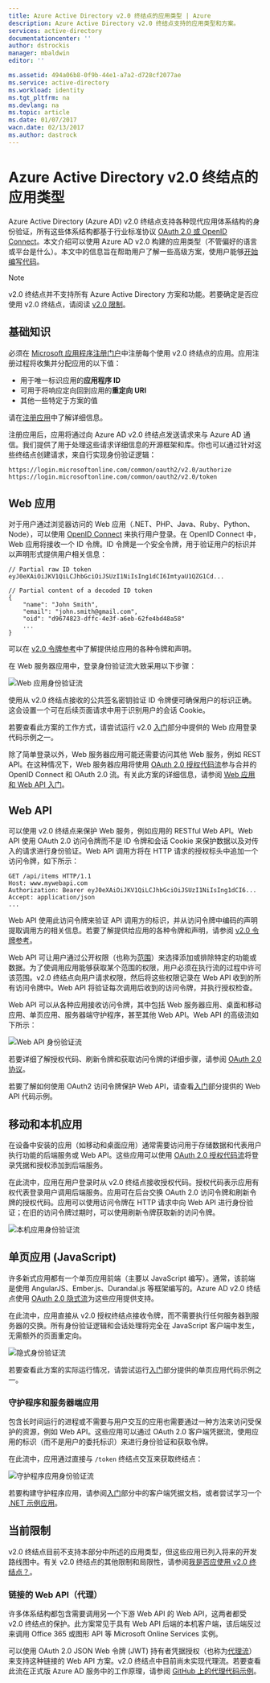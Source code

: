 ```yaml
---
title: Azure Active Directory v2.0 终结点的应用类型 | Azure
description: Azure Active Directory v2.0 终结点支持的应用类型和方案。
services: active-directory
documentationcenter: ''
author: dstrockis
manager: mbaldwin
editor: ''

ms.assetid: 494a06b8-0f9b-44e1-a7a2-d728cf2077ae
ms.service: active-directory
ms.workload: identity
ms.tgt_pltfrm: na
ms.devlang: na
ms.topic: article
ms.date: 01/07/2017
wacn.date: 02/13/2017
ms.author: dastrock
---
```


# Azure Active Directory v2.0 终结点的应用类型
Azure Active Directory (Azure AD) v2.0 终结点支持各种现代应用体系结构的身份验证，所有这些体系结构都基于行业标准协议 [OAuth 2.0 或 OpenID Connect](./active-directory-v2-protocols.md)。本文介绍可以使用 Azure AD v2.0 构建的应用类型（不管偏好的语言或平台是什么）。本文中的信息旨在帮助用户了解一些高级方案，使用户能够[开始编写代码](./active-directory-appmodel-v2-overview.md#getting-started)。

> [!NOTE]
v2.0 终结点并不支持所有 Azure Active Directory 方案和功能。若要确定是否应使用 v2.0 终结点，请阅读 [v2.0 限制](./active-directory-v2-limitations.md)。
> 
> 

## 基础知识
必须在 [Microsoft 应用程序注册门户](https://apps.dev.microsoft.com)中注册每个使用 v2.0 终结点的应用。应用注册过程将收集并分配应用的以下值：

- 用于唯一标识应用的**应用程序 ID**
- 可用于将响应定向回到应用的**重定向 URI**
- 其他一些特定于方案的值

请在[注册应用](./active-directory-v2-app-registration.md)中了解详细信息。

注册应用后，应用将通过向 Azure AD v2.0 终结点发送请求来与 Azure AD 通信。我们提供了用于处理这些请求详细信息的开源框架和库。你也可以通过针对这些终结点创建请求，来自行实现身份验证逻辑：

```
https://login.microsoftonline.com/common/oauth2/v2.0/authorize
https://login.microsoftonline.com/common/oauth2/v2.0/token
```

<!-- TODO: Need a page for libraries to link to -->

## Web 应用  <a name="web-apps"></a>
对于用户通过浏览器访问的 Web 应用（.NET、PHP、Java、Ruby、Python、Node），可以使用 [OpenID Connect](./active-directory-v2-protocols.md) 来执行用户登录。在 OpenID Connect 中，Web 应用将接收一个 ID 令牌。ID 令牌是一个安全令牌，用于验证用户的标识并以声明形式提供用户相关信息：

```
// Partial raw ID token
eyJ0eXAiOiJKV1QiLCJhbGciOiJSUzI1NiIsIng1dCI6ImtyaU1QZG1Cd...

// Partial content of a decoded ID token
{
    "name": "John Smith",
    "email": "john.smith@gmail.com",
    "oid": "d9674823-dffc-4e3f-a6eb-62fe4bd48a58"
    ...
}
```

可以在 [v2.0 令牌参考](./active-directory-v2-tokens.md)中了解提供给应用的各种令牌和声明。

在 Web 服务器应用中，登录身份验证流大致采用以下步骤：

![Web 应用身份验证流](./media/active-directory-v2-flows/convergence_scenarios_webapp.png)  

使用从 v2.0 终结点接收的公共签名密钥验证 ID 令牌便可确保用户的标识正确。这会设置一个可在后续页面请求中用于识别用户的会话 Cookie。

若要查看此方案的工作方式，请尝试运行 v2.0 [入门](./active-directory-appmodel-v2-overview.md#getting-started)部分中提供的 Web 应用登录代码示例之一。

除了简单登录以外，Web 服务器应用可能还需要访问其他 Web 服务，例如 REST API。在这种情况下，Web 服务器应用将使用 [OAuth 2.0 授权代码流](./active-directory-v2-protocols.md)参与合并的 OpenID Connect 和 OAuth 2.0 流。有关此方案的详细信息，请参阅 [Web 应用和 Web API 入门](./active-directory-v2-devquickstarts-webapp-webapi-dotnet.md)。

## Web API <a name="web-apis"></a>
可以使用 v2.0 终结点来保护 Web 服务，例如应用的 RESTful Web API。Web API 使用 OAuth 2.0 访问令牌而不是 ID 令牌和会话 Cookie 来保护数据以及对传入的请求进行身份验证。Web API 调用方将在 HTTP 请求的授权标头中追加一个访问令牌，如下所示：

```
GET /api/items HTTP/1.1
Host: www.mywebapi.com
Authorization: Bearer eyJ0eXAiOiJKV1QiLCJhbGciOiJSUzI1NiIsIng1dCI6...
Accept: application/json
...
```

Web API 使用此访问令牌来验证 API 调用方的标识，并从访问令牌中编码的声明提取调用方的相关信息。若要了解提供给应用的各种令牌和声明，请参阅 [v2.0 令牌参考](./active-directory-v2-tokens.md)。

Web API 可让用户通过公开权限（也称为[范围](./active-directory-v2-scopes.md)）来选择添加或排除特定的功能或数据。为了使调用应用能够获取某个范围的权限，用户必须在执行流的过程中许可该范围。v2.0 终结点向用户请求权限，然后将这些权限记录在 Web API 收到的所有访问令牌中。Web API 将验证每次调用后收到的访问令牌，并执行授权检查。

Web API 可以从各种应用接收访问令牌，其中包括 Web 服务器应用、桌面和移动应用、单页应用、服务器端守护程序，甚至其他 Web API。Web API 的高级流如下所示：

![Web API 身份验证流](./media/active-directory-v2-flows/convergence_scenarios_webapi.png)  

若要详细了解授权代码、刷新令牌和获取访问令牌的详细步骤，请参阅 [OAuth 2.0 协议](./active-directory-v2-protocols-oauth-code.md)。

若要了解如何使用 OAuth2 访问令牌保护 Web API，请查看[入门](./active-directory-appmodel-v2-overview.md#getting-started)部分提供的 Web API 代码示例。

## 移动和本机应用  <a name="mobile-and-native-apps"></a>
在设备中安装的应用（如移动和桌面应用）通常需要访问用于存储数据和代表用户执行功能的后端服务或 Web API。这些应用可以使用 [OAuth 2.0 授权代码流](./active-directory-v2-protocols-oauth-code.md)将登录凭据和授权添加到后端服务。

在此流中，应用在用户登录时从 v2.0 终结点接收授权代码。授权代码表示应用有权代表登录用户调用后端服务。应用可在后台交换 OAuth 2.0 访问令牌和刷新令牌的授权代码。应用可以使用访问令牌在 HTTP 请求中向 Web API 进行身份验证；在旧的访问令牌过期时，可以使用刷新令牌获取新的访问令牌。

![本机应用身份验证流](./media/active-directory-v2-flows/convergence_scenarios_native.png)  

## 单页应用 (JavaScript)
许多新式应用都有一个单页应用前端（主要以 JavaScript 编写）。通常，该前端是使用 AngularJS、Ember.js、Durandal.js 等框架编写的。Azure AD v2.0 终结点使用 [OAuth 2.0 隐式流](./active-directory-v2-protocols-implicit.md)为这些应用提供支持。

在此流中，应用直接从 v2.0 授权终结点接收令牌，而不需要执行任何服务器到服务器的交换。所有身份验证逻辑和会话处理将完全在 JavaScript 客户端中发生，无需额外的页面重定向。

![隐式身份验证流](./media/active-directory-v2-flows/convergence_scenarios_implicit.png)  

若要查看此方案的实际运行情况，请尝试运行[入门](./active-directory-appmodel-v2-overview.md#getting-started)部分提供的单页应用代码示例之一。

### 守护程序和服务器端应用
包含长时间运行的进程或不需要与用户交互的应用也需要通过一种方法来访问受保护的资源，例如 Web API。这些应用可以通过 OAuth 2.0 客户端凭据流，使用应用的标识（而不是用户的委托标识）来进行身份验证和获取令牌。

在此流中，应用通过直接与 `/token` 终结点交互来获取终结点：

![守护程序应用身份验证流](./media/active-directory-v2-flows/convergence_scenarios_daemon.png)  

若要构建守护程序应用，请参阅[入门](./active-directory-appmodel-v2-overview.md#getting-started)部分中的客户端凭据文档，或者尝试学习一个 [.NET 示例应用](https://github.com/Azure-Samples/active-directory-dotnet-daemon-v2)。

## 当前限制
v2.0 终结点目前不支持本部分中所述的应用类型，但这些应用已列入将来的开发路线图中。有关 v2.0 终结点的其他限制和局限性，请参阅[我是否应使用 v2.0 终结点？](./active-directory-v2-limitations.md)。

### 链接的 Web API（代理）
许多体系结构都包含需要调用另一个下游 Web API 的 Web API，这两者都受 v2.0 终结点的保护。此方案常见于具有 Web API 后端的本机客户端，该后端反过来调用 Office 365 或图形 API 等 Microsoft Online Services 实例。

可以使用 OAuth 2.0 JSON Web 令牌 (JWT) 持有者凭据授权（也称为[代理流](./active-directory-v2-protocols.md)）来支持这种链接的 Web API 方案。v2.0 终结点中目前尚未实现代理流。若要查看此流在正式版 Azure AD 服务中的工作原理，请参阅 [GitHub 上的代理代码示例](https://github.com/AzureADSamples/WebAPI-OnBehalfOf-DotNet)。

<!---HONumber=Mooncake_0206_2017-->
<!--Update_Description: wording update-->
